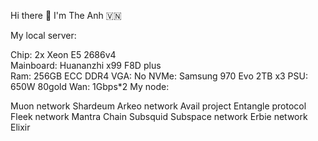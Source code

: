 Hi there 👋 I'm The Anh 🇻🇳      
              
My local server:     
  
   
Chip: 2x Xeon E5 2686v4  
Mainboard: Huananzhi x99 F8D plus     
Ram: 256GB ECC DDR4 
VGA: No
NVMe: Samsung 970 Evo 2TB x3
PSU: 650W 80gold
Wan: 1Gbps*2
My node:

Muon network
Shardeum
Arkeo network
Avail project
Entangle protocol
Fleek network
Mantra Chain
Subsquid
Subspace network
Erbie network
Elixir



